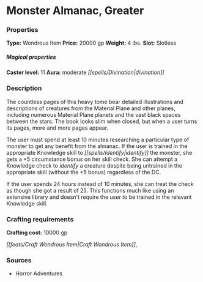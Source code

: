 ﻿---
Title: "Monster Almanac, Greater"
Type: "Wondrous Item"
Price: "20000 gp"
Weight: "4 lbs."
Slot: "Slotless"
Caster level: "11"
Aura: "moderate divination"
Description: |
  "The countless pages of this heavy tome bear detailed illustrations and descriptions of creatures from the Material Plane and other planes, including numerous Material Plane planets and the vast black spaces between the stars. The book looks slim when closed, but when a user turns its pages, more and more pages appear.
  The user must spend at least 10 minutes researching a particular type of monster to get any benefit from the almanac. If the user is trained in the appropriate Knowledge skill to identify the monster, she gets a +5 circumstance bonus on her skill check. She can attempt a Knowledge check to identify a creature despite being untrained in the appropriate skill (without the +5 bonus) regardless of the DC.
  If the user spends 24 hours instead of 10 minutes, she can treat the check as though she got a result of 25. This functions much like using an extensive library and doesn't require the user to be trained in the relevant Knowledge skill."
Crafting cost: "10000 gp"
Sources: "['Horror Adventures']"
---

# Monster Almanac, Greater

### Properties

**Type:** Wondrous Item **Price:** 20000 gp **Weight:** 4 lbs. **Slot:** Slotless

##### Magical properties

**Caster level:** 11 **Aura:** moderate _[[spells/Divination|divination]]_

### Description

The countless pages of this heavy tome bear detailed illustrations and descriptions of creatures from the Material Plane and other planes, including numerous Material Plane planets and the vast black spaces between the stars. The book looks slim when closed, but when a user turns its pages, more and more pages appear.

The user must spend at least 10 minutes researching a particular type of monster to get any benefit from the almanac. If the user is trained in the appropriate Knowledge skill to _[[spells/Identify|identify]]_ the monster, she gets a +5 circumstance bonus on her skill check. She can attempt a Knowledge check to _identify_ a creature despite being untrained in the appropriate skill (without the +5 bonus) regardless of the DC.

If the user spends 24 hours instead of 10 minutes, she can treat the check as though she got a result of 25. This functions much like using an extensive library and doesn't require the user to be trained in the relevant Knowledge skill.

### Crafting requirements

**Crafting cost:** 10000 gp

_[[feats/Craft Wondrous Item|Craft Wondrous Item]]_,

### Sources

* Horror Adventures